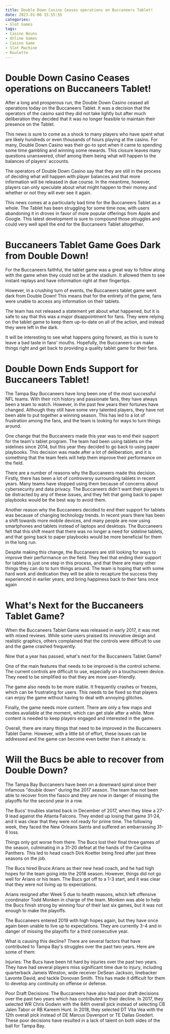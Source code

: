 ```yaml
---
title: Double Down Casino Ceases operations on Buccaneers Tablet!
date: 2023-01-06 15:55:55
categories:
- Slot Games
tags:
- Casino Bouns
- Online Games
- Casino Game
- Slot Machine
- Roulette
---
```



#  Double Down Casino Ceases operations on Buccaneers Tablet!

After a long and prosperous run, the Double Down Casino ceased all operations today on the Buccaneers Tablet. It was a decision that the operators of the casino said they did not take lightly but after much deliberation they decided that it was no longer feasible to maintain their presence on the Tablet.

This news is sure to come as a shock to many players who have spent what are likely hundreds or even thousands of hours playing at the casino. For many, Double Down Casino was their go-to spot when it came to spending some time gambling and winning some rewards. This closure leaves many questions unanswered, chief among them being what will happen to the balances of players’ accounts.

The operators of Double Down Casino say that they are still in the process of deciding what will happen with player balances and that more information will be released in due course. In the meantime, however, players can only speculate about what might happen to their money and whether or not they will ever see it again.

This news comes at a particularly bad time for the Buccaneers Tablet as a whole. The Tablet has been struggling for some time now, with users abandoning it in droves in favor of more popular offerings from Apple and Google. This latest development is sure to compound those struggles and could very well spell the end for the Buccaneers Tablet altogether.

#  Buccaneers Tablet Game Goes Dark from Double Down!

For the Buccaneers faithful, the tablet game was a great way to follow along with the game when they could not be at the stadium. It allowed them to see instant replays and have information right at their fingertips.

However, in a crushing turn of events, the Buccaneers tablet game went dark from Double Down! This means that for the entirety of the game, fans were unable to access any information on their tablets.

The team has not released a statement yet about what happened, but it is safe to say that this was a major disappointment for fans. They were relying on the tablet game to keep them up-to-date on all of the action, and instead they were left in the dark.

It will be interesting to see what happens going forward, as this is sure to leave a bad taste in fans’ mouths. Hopefully, the Buccaneers can make things right and get back to providing a quality tablet game for their fans.

#  Double Down Ends Support for Buccaneers Tablet!

The Tampa Bay Buccaneers have long been one of the most successful NFL teams. With their rich history and passionate fans, they have always been a team to watch. However, in the past few years their fortunes have changed. Although they still have some very talented players, they have not been able to put together a winning season. This has led to a lot of frustration among the fans, and the team is looking for ways to turn things around.

One change that the Buccaneers made this year was to end their support for the team's tablet program. The team had been using tablets on the sidelines since 2014, but this year they decided to go back to using paper playbooks. This decision was made after a lot of deliberation, and it is something that the team feels will help them improve their performance on the field.

There are a number of reasons why the Buccaneers made this decision. Firstly, there has been a lot of controversy surrounding tablets in recent years. Many teams have stopped using them because of concerns about cybersecurity and data privacy. The Buccaneers didn't want their players to be distracted by any of these issues, and they felt that going back to paper playbooks would be the best way to avoid them.

Another reason why the Buccaneers decided to end their support for tablets was because of changing technology trends. In recent years there has been a shift towards more mobile devices, and many people are now using smartphones and tablets instead of laptops and desktops. The Buccaneers felt that this shift meant that there was no longer a need for sideline tablets, and that going back to paper playbooks would be more beneficial for them in the long run.

Despite making this change, the Buccaneers are still looking for ways to improve their performance on the field. They feel that ending their support for tablets is just one step in this process, and that there are many other things they can do to turn things around. The team is hoping that with some hard work and dedication they will be able to recapture the success they experienced in earlier years, and bring happiness back to their fans once again

#  What's Next for the Buccaneers Tablet Game?

When the Buccaneers Tablet Game was released in early 2017, it was met with mixed reviews. While some users praised its innovative design and realistic graphics, others complained that the controls were difficult to use and the game crashed frequently.

Now that a year has passed, what's next for the Buccaneers Tablet Game?

One of the main features that needs to be improved is the control scheme. The current controls are difficult to use, especially on a touchscreen device. They need to be simplified so that they are more user-friendly.

The game also needs to be more stable. It frequently crashes or freezes, which can be frustrating for users. This needs to be fixed so that players can enjoy the game without having to deal with annoying glitches.

Finally, the game needs more content. There are only a few maps and modes available at the moment, which can get stale after a while. More content is needed to keep players engaged and interested in the game.

Overall, there are many things that need to be improved in the Buccaneers Tablet Game. However, with a little bit of effort, these issues can be addressed and the game can become even better than it already is.

#  Will the Bucs be able to recover from Double Down?

The Tampa Bay Buccaneers have been on a downward spiral since their infamous "double down" during the 2017 season. The team has not been able to recover from the fiasco and they are now in danger of missing the playoffs for the second year in a row.

The Bucs' troubles started back in December of 2017, when they blew a 27-9 lead against the Atlanta Falcons. They ended up losing that game 31-24, and it was clear that they were not ready for prime time. The following week, they faced the New Orleans Saints and suffered an embarrassing 31-6 loss.

Things only got worse from there. The Bucs lost their final three games of the season, culminating in a 31-20 defeat at the hands of the Carolina Panthers. This led to head coach Dirk Koetter being fired after just three seasons on the job.

The Bucs hired Bruce Arians as their new head coach, and he had high hopes for the team going into the 2018 season. However, things did not go well for Arians or his team. The Bucs got off to a 1-3 start, and it was clear that they were not living up to expectations.

Arians resigned after Week 5 due to health reasons, which left offensive coordinator Todd Monken in charge of the team. Monken was able to help the Bucs finish strong by winning four of their last six games, but it was not enough to make the playoffs.

The Buccaneers entered 2019 with high hopes again, but they have once again been unable to live up to expectations. They are currently 3-4 and in danger of missing the playoffs for a third consecutive year.

What is causing this decline? There are several factors that have contributed to Tampa Bay's struggles over the past two years. Here are some of them:

Injuries: The Bucs have been hit hard by injuries over the past two years. They have had several players miss significant time due to injury, including quarterback Jameis Winston, wide receiver DeSean Jackson, linebacker Lavonte David, and tackle Donovan Smith. This has made it difficult for them to develop any continuity on offense or defense.

Poor Draft Decisions: The Buccaneers have also had poor draft decisions over the past two years which has contributed to their decline. In 2017, they selected WR Chris Godwin with the 84th overall pick instead of selecting CB Jalen Tabor or RB Kareem Hunt. In 2018, they selected DT Vita Vea with the 12th overall pick instead of DE Marcus Davenport or TE Dallas Goedert. These poor decisions have resulted in a lack of talent on both sides of the ball for Tampa Bay.